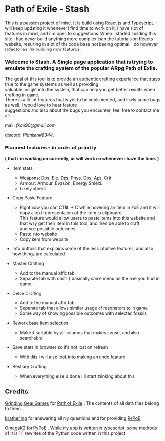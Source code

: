 # Path of Exile - Stash
This is a passion project of mine. It is build using React js and Typescript. 
I will keep updating it whenever i find time to work on it, i have alot of features in mind, and i'm open to suggestions.
When i started building this site i had never build anything more complex than the tutorials on Reacts website, resulting in alot of the code base not beeing optimal. I do however refactor as i'm building new features. 

### Welcome to Stash. A Single page application that is trying to emulate the crafting system of the popular ARpg Path of Exile.

The goal of this tool is to provide an authentic crafting experience that stays true to the game systems as well as providing  
valuable insight into the system, that can help you get better results when crafting in game.  
There is a lot of features that is yet to be implemented, and likely some bugs as well. I would love to hear feature  
suggestions and also about the bugs you encounter, feel free to contact me at: 

mail: _fkoe90@gmail.com_ 

discord: _Planken#8344_.  

### Planned features - in order of priority

**( that i'm working on currently, or will work on whenever i have the time. )**

*   Item stats
    *   Weapons: Dps, Ele. Dps, Phys. Dps, Aps, Crit
    *   Armour: Armour, Evasion, Energy Shield.
    *   Likely others

*   Copy Paste Feature
    *   Right now you can CTRL + C while hovering an item in PoE and it will copy a text representation of the item to clipboard.  
        This feature would allow users to paste items into this website and that way get their item in this tool, and then be able to craft  
        and see possible outcomes.
    *   Paste into website
    *   Copy item from website

*   Info buttons that explains some of the less intuitive features, and also how things are calculated

*   Master Crafting
    *   Add to the manual affix tab
    *   Separate tab with costs ( basically same menu as the one you find in game )

*   Delve Crafting
    *   Add to the manual affix tab
    *   Separate tab that allows similar usage of resonators to in game
    *   Some way of showing possible outcomes with selected fossils

*  Rework base item selection
   *   Make it sortable by all columns that makes sense, and also searchable

*   Save state in browser so it's not lost on refresh
    *   With this i will also look into making an undo feature

*  Bestiary Crafting
   *  When everything else is done i'll start thinking about this

## Credits

[Grinding Gear Games](http://www.grindinggear.com/) for [Path of Exile](https://www.pathofexile.com/) . The contents of all data files belong to them.

[brather1ng](https://github.com/brather1ng) for answering all my questions and for providing [RePoE](https://github.com/brather1ng/RePoE)

[OmegaK2](https://github.com/OmegaK2/) for [PyPoE](https://github.com/OmegaK2/PyPoE) . While my app is written in typescript, some methods of it is 1:1 rewrites of the Python code written in this project
